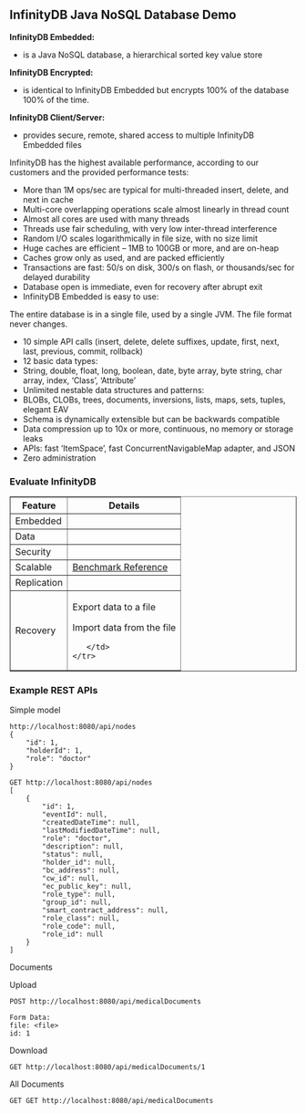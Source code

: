 ## InfinityDB Java NoSQL Database Demo

**InfinityDB Embedded:**

-	is a Java NoSQL database, a hierarchical sorted key value store

**InfinityDB Encrypted:**

-	is identical to InfinityDB Embedded but encrypts 100% of the database 100% of the time.

**InfinityDB Client/Server:**

-	provides secure, remote, shared access to multiple InfinityDB Embedded files



InfinityDB has the highest available performance, according to our customers and the provided performance tests:

-   More than 1M ops/sec are typical for multi-threaded insert, delete, and next in cache
-   Multi-core overlapping operations scale almost linearly in thread count
-   Almost all cores are used with many threads
-   Threads use fair scheduling, with very low inter-thread interference
-   Random I/O scales logarithmically in file size, with no size limit
-   Huge caches are efficient – 1MB to 100GB or more, and are on-heap
-   Caches grow only as used, and are packed efficiently
-   Transactions are fast: 50/s on disk, 300/s on flash, or thousands/sec for delayed durability
-   Database open is immediate, even for recovery after abrupt exit
-   InfinityDB Embedded is easy to use:

The entire database is in a single file, used by a single JVM. The file format never changes.

-   10 simple API calls (insert, delete, delete suffixes, update, first, next, last, previous, commit, rollback)
-   12 basic data types:
  -   String, double, float, long, boolean, date, byte array, byte string, char array, index, ‘Class’, ‘Attribute’
-   Unlimited nestable data structures and patterns:
-   BLOBs, CLOBs, trees, documents, inversions, lists, maps, sets, tuples, elegant EAV
-   Schema is dynamically extensible but can be backwards compatible
-   Data compression up to 10x or more, continuous, no memory or storage leaks
-   APIs: fast ‘ItemSpace’, fast ConcurrentNavigableMap adapter, and JSON 
-   Zero administration


### Evaluate InfinityDB


<table border="1">
  <tbody>
    <tr>
      <th>Feature</th>
      <th align="center">Details</th>
    </tr>
    <tr>
      <td>Embedded</td>
      <td> 
      </td>
    </tr>
    <tr>
      <td>Data </td>
      <td>
      </td>
    </tr>
    <tr>
      <td>Security</td>
      <td>
      </td>
    </tr>
    <tr>
      <td>Scalable</td>
      <td> 
      	<a href="https://github.com/nitrite/nitrite-jmh/tree/master/nitrite-v3">Benchmark Reference</a>
      </td>
    </tr>
    <tr>
      <td>Replication</td>
      <td>     
      </td>
    </tr>
    <tr>
      <td>Recovery</td>
      <td>	      		
			
Export data to a file


Import data from the file

 	   </td>
    </tr>
  </tbody>
</table>


### Example REST APIs

Simple model

```
http://localhost:8080/api/nodes
{
	"id": 1,
	"holderId": 1,
	"role": "doctor"
}
```

```
GET http://localhost:8080/api/nodes
[
	{
	    "id": 1,
	    "eventId": null,
	    "createdDateTime": null,
	    "lastModifiedDateTime": null,
	    "role": "doctor",
	    "description": null,
	    "status": null,
	    "holder_id": null,
	    "bc_address": null,
	    "cw_id": null,
	    "ec_public_key": null,
	    "role_type": null,
	    "group_id": null,
	    "smart_contract_address": null,
	    "role_class": null,
	    "role_code": null,
	    "role_id": null
	}
]
```

Documents 

Upload

```
POST http://localhost:8080/api/medicalDocuments

Form Data: 
file: <file>
id: 1
```

Download

```
GET http://localhost:8080/api/medicalDocuments/1
```

All Documents

```
GET GET http://localhost:8080/api/medicalDocuments
```